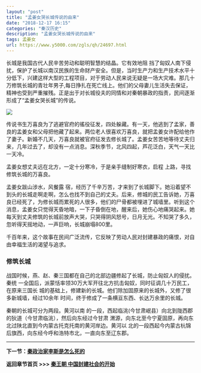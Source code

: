 ```yaml
---
layout: "post"
title: "孟姜女哭长城传说的由来"
date: "2018-12-17 16:15"
categories: "秦汉历史"
description: "孟姜女哭长城传说的由来"
tags: 孟姜女
url: https://www.y5000.com/zgls/qh/24697.html
---
```






长城是我国古代人民辛苦劳动和聪明智慧的结晶。它有效地阻
挡了匈奴人南下侵扰，保护了长城以南汉民族的生命财产安全。但是，当时生产力和生产技术水平十分低下，兴建这样大型的工程项目，对于劳动人民来说无疑是一场大灾难。那几十万修筑长城的青壮年男子,每日挣扎在死亡线上。他们的父母妻儿生活失去保证，精神也受到严重摧残。正是出于对长城役夫的同情和对秦朝暴政的指责，民间逐渐形成了“孟姜女哭长城”的传说。

![](https://img.y5000.com/uploads/allimg/170807/8-1FPF95035D4.jpg)

传说书生万喜良为了逃避官府的徭役征发，四处躲藏。有一天，他逃到了孟家，善良的孟姜女和父母把他藏了起来。两位老人很喜欢万喜良，就把孟姜女许配给他作了妻子。新婚不几天，万喜良就被官府征发去修长城了。孟姜女苦苦地等待丈夫归来，几年过去了，却没有一点消息。深秋季节，北风四起，芦花泛白，天气一天比一天冷。

孟姜女想丈夫远在北方，一定十分寒冷，于是亲手缝制好寒衣，启程 上路，寻找修筑长城的万喜良。

孟姜女跋山涉水，风餐露
宿，经历了千辛万苦，才来到了长城脚下。她沿着望不到头的长城走啊走啊，怎么也找不到自己的丈夫。后来，修城的民工告诉她，万喜良已经死了，为修长城而累死的人很多，他们的尸骨都被埋进了城墙里。听到这个消息，孟姜女只觉得天昏地暗，一下子昏倒在地，醒来后，她伤心地痛哭起来。她
每天到丈夫修筑的长城前放声大哭，只哭得阴风怒号，日月无光。不知哭了多久，忽听得天摇地动，一声巨响，长城崩塌800里。

千百年来，这个故事在民间广泛流传，它反映了劳动人民对封建暴政的痛恨，对自由幸福生活的渴望与追求。

###  修筑长城

战国时候，燕、赵、秦三国都在自己的北部边疆修起了长城，防止匈奴人的侵扰。秦统
一全国后，派蒙恬率领30万大军开往北方抗击匈奴，同时征调几十万民工，在原来三国长
城的基础上，修建新的长城。他们除加固原来的长城外，又修了很多新城墙，经过10余年 时间，终于修成了一条横亘东西、长达万余里的长城。

秦朝的长城可分为两段。黄河以南 的一段，西起临洮(今甘肃岷县）向北到陇西郡的狄道（今甘肃临洮），然后向东经过今甘肃
渭源，向东北至今宁夏固原，再向东北过陕北直到今内蒙古托克托南的黄河岸边。黄河以 北的一段西起今内蒙古杭锦后旗西，向东经今呼和浩特市北，一直向东至辽东郡。

* * *

**下一节：[秦政治家李斯是怎么死的](https://www.y5000.com/zgls/qh/24699.html)**

**返回章节首页 >>> [秦王朝 中国封建社会的开始](https://www.y5000.com/zgls/qh/24923.html)**
